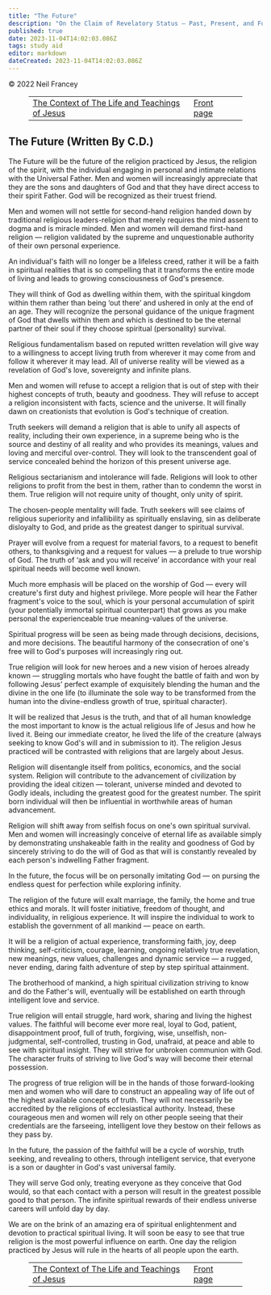 ```yaml
---
title: "The Future"
description: "On the Claim of Revelatory Status — Past, Present, and Future"
published: true
date: 2023-11-04T14:02:03.086Z
tags: study aid
editor: markdown
dateCreated: 2023-11-04T14:02:03.086Z
---
```


<p class="v-card v-sheet theme--light grey lighten-3 px-2">© 2022 Neil Francey</p>
<figure class="table chapter-navigator">
  <table>
    <tbody>
      <tr>
        <td>
        <a href="/en/article/Neil_Francey/On_the_Revelatory_Status/The_Context_of_The_Life_and_Teachings_of_Jesus">
          <span class="mdi mdi-arrow-left-drop-circle"></span><span class="pl-2">The Context of The Life and Teachings of Jesus</span>
        </a>
        </td>
        <td>
        <a href="/en/article/Neil_Francey/On_the_Revelatory_Status">
          <span class="mdi mdi-book-open-variant"></span><span class="pl-2">Front page</span>
        </a>
        </td>
        <td>
        </td>
      </tr>
    </tbody>
  </table>
</figure>

## The Future (Written By C.D.)

The Future will be the future of the religion practiced by Jesus, the religion of the spirit, with the individual engaging in personal and intimate relations with the Universal Father. Men and women will increasingly appreciate that they are the sons and daughters of God and that they have direct access to their spirit Father. God will be recognized as their truest friend.

Men and women will not settle for second-hand religion handed down by traditional religious leaders-religion that merely requires the mind assent to dogma and is miracle minded. Men and women will demand first-hand religion — religion validated by the supreme and unquestionable authority of their own personal experience.

An individual's faith will no longer be a lifeless creed, rather it will be a faith in spiritual realities that is so compelling that it transforms the entire mode of living and leads to growing consciousness of God's presence.

They will think of God as dwelling within them, with the spiritual kingdom within them rather than being ‘out there’ and ushered in only at the end of an age. They will recognize the personal guidance of the unique fragment of God that dwells within them and which is destined to be the eternal partner of their soul if they choose spiritual (personality) survival.

Religious fundamentalism based on reputed written revelation will give way to a willingness to accept living truth from wherever it may come from and follow it wherever it may lead. All of universe reality will be viewed as a revelation of God's love, sovereignty and infinite plans.

Men and women will refuse to accept a religion that is out of step with their highest concepts of truth, beauty and goodness. They will refuse to accept a religion inconsistent with facts, science and the universe. It will finally dawn on creationists that evolution is God's technique of creation.

Truth seekers will demand a religion that is able to unify all aspects of reality, including their own experience, in a supreme being who is the source and destiny of all reality and who provides its meanings, values and loving and merciful over-control. They will look to the transcendent goal of service concealed behind the horizon of this present universe age.

Religious sectarianism and intolerance will fade. Religions will look to other religions to profit from the best in them, rather than to condemn the worst in them. True religion will not require unity of thought, only unity of spirit.

The chosen-people mentality will fade. Truth seekers will see claims of religious superiority and infallibility as spiritually enslaving, sin as deliberate disloyalty to God, and pride as the greatest danger to spiritual survival.

Prayer will evolve from a request for material favors, to a request to benefit others, to thanksgiving and a request for values — a prelude to true worship of God. The truth of ‘ask and you will receive’ in accordance with your real spiritual needs will become well known.

Much more emphasis will be placed on the worship of God — every will creature's first duty and highest privilege. More people will hear the Father fragment's voice to the soul, which is your personal accumulation of spirit (your potentially immortal spiritual counterpart) that grows as you make personal the experienceable true meaning-values of the universe.

Spiritual progress will be seen as being made through decisions, decisions, and more decisions. The beautiful harmony of the consecration of one's free will to God's purposes will increasingly ring out.

True religion will look for new heroes and a new vision of heroes already known — struggling mortals who have fought the battle of faith and won by following Jesus' perfect example of exquisitely blending the human and the divine in the one life (to illuminate the sole way to be transformed from the human into the divine-endless growth of true, spiritual character).

It will be realized that Jesus is the truth, and that of all human knowledge the most important to know is the actual religious life of Jesus and how he lived it. Being our immediate creator, he lived the life of the creature (always seeking to know God's will and in submission to it). The religion Jesus practiced will be contrasted with religions that are largely about Jesus.

Religion will disentangle itself from politics, economics, and the social system. Religion will contribute to the advancement of civilization by providing the ideal citizen — tolerant, universe minded and devoted to Godly ideals, including the greatest good for the greatest number. The spirit born individual will then be influential in worthwhile areas of human advancement.

Religion will shift away from selfish focus on one's own spiritual survival. Men and women will increasingly conceive of eternal life as available simply by demonstrating unshakeable faith in the reality and goodness of God by sincerely striving to do the will of God as that will is constantly revealed by each person's indwelling Father fragment.

In the future, the focus will be on personally imitating God — on pursing the endless quest for perfection while exploring infinity.

The religion of the future will exalt marriage, the family, the home and true ethics and morals. It will foster initiative, freedom of thought, and individuality, in religious experience. It will inspire the individual to work to establish the government of all mankind — peace on earth.

It will be a religion of actual experience, transforming faith, joy, deep thinking, self-criticism, courage, learning, ongoing relatively true revelation, new meanings, new values, challenges and dynamic service — a rugged, never ending, daring faith adventure of step by step spiritual attainment.

The brotherhood of mankind, a high spiritual civilization striving to know and do the Father's will, eventually will be established on earth through intelligent love and service.

True religion will entail struggle, hard work, sharing and living the highest values. The faithful will become ever more real, loyal to God, patient, disappointment proof, full of truth, forgiving, wise, unselfish, non-judgmental, self-controlled, trusting in God, unafraid, at peace and able to see with spiritual insight. They will strive for unbroken communion with God. The character fruits of striving to live God's way will become their eternal possession.

The progress of true religion will be in the hands of those forward-looking men and women who will dare to construct an appealing way of life out of the highest available concepts of truth. They will not necessarily be accredited by the religions of ecclesiastical authority. Instead, these courageous men and women will rely on other people seeing that their credentials are the farseeing, intelligent love they bestow on their fellows as they pass by.

In the future, the passion of the faithful will be a cycle of worship, truth seeking, and revealing to others, through intelligent service, that everyone is a son or daughter in God's vast universal family.

They will serve God only, treating everyone as they conceive that God would, so that each contact with a person will result in the greatest possible good to that person. The infinite spiritual rewards of their endless universe careers will unfold day by day.

We are on the brink of an amazing era of spiritual enlightenment and devotion to practical spiritual living. It will soon be easy to see that true religion is the most powerful influence on earth. One day the religion practiced by Jesus will rule in the hearts of all people upon the earth.

<figure class="table chapter-navigator">
  <table>
    <tbody>
      <tr>
        <td>
        <a href="/en/article/Neil_Francey/On_the_Revelatory_Status/The_Context_of_The_Life_and_Teachings_of_Jesus">
          <span class="mdi mdi-arrow-left-drop-circle"></span><span class="pl-2">The Context of The Life and Teachings of Jesus</span>
        </a>
        </td>
        <td>
        <a href="/en/article/Neil_Francey/On_the_Revelatory_Status">
          <span class="mdi mdi-book-open-variant"></span><span class="pl-2">Front page</span>
        </a>
        </td>
        <td>
        </td>
      </tr>
    </tbody>
  </table>
</figure>